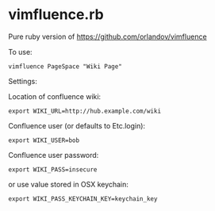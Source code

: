 vimfluence.rb
=============

Pure ruby version of https://github.com/orlandov/vimfluence

To use:

`vimfluence PageSpace "Wiki Page"`

Settings:

Location of confluence wiki:

`export WIKI_URL=http://hub.example.com/wiki`

Confluence user (or defaults to Etc.login):

`export WIKI_USER=bob`

Confluence user password:

`export WIKI_PASS=insecure`

or use value stored in OSX keychain:

`export WIKI_PASS_KEYCHAIN_KEY=keychain_key`
